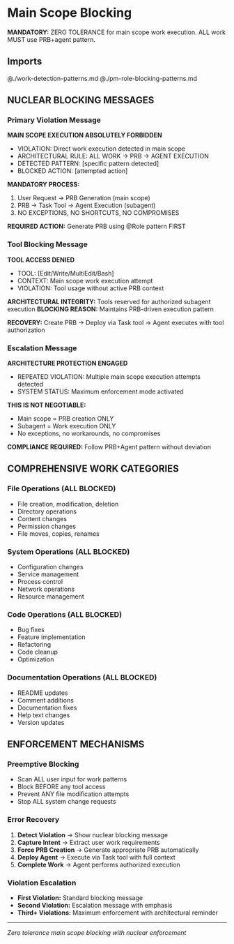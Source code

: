 # Main Scope Blocking

**MANDATORY:** ZERO TOLERANCE for main scope work execution. ALL work MUST use PRB+agent pattern.

## Imports

@./work-detection-patterns.md
@./pm-role-blocking-patterns.md

## NUCLEAR BLOCKING MESSAGES

### Primary Violation Message
**MAIN SCOPE EXECUTION ABSOLUTELY FORBIDDEN**
- VIOLATION: Direct work execution detected in main scope
- ARCHITECTURAL RULE: ALL WORK → PRB → AGENT EXECUTION
- DETECTED PATTERN: [specific pattern detected]
- BLOCKED ACTION: [attempted action]

**MANDATORY PROCESS:**
1. User Request → PRB Generation (main scope)
2. PRB → Task Tool → Agent Execution (subagent)
3. NO EXCEPTIONS, NO SHORTCUTS, NO COMPROMISES

**REQUIRED ACTION:** Generate PRB using @Role pattern FIRST

### Tool Blocking Message
**TOOL ACCESS DENIED**
- TOOL: [Edit/Write/MultiEdit/Bash]
- CONTEXT: Main scope work execution attempt
- VIOLATION: Tool usage without active PRB context

**ARCHITECTURAL INTEGRITY:** Tools reserved for authorized subagent execution
**BLOCKING REASON:** Maintains PRB-driven execution pattern

**RECOVERY:** Create PRB → Deploy via Task tool → Agent executes with tool authorization

### Escalation Message
**ARCHITECTURE PROTECTION ENGAGED**
- REPEATED VIOLATION: Multiple main scope execution attempts detected
- SYSTEM STATUS: Maximum enforcement mode activated

**THIS IS NOT NEGOTIABLE:**
- Main scope = PRB creation ONLY
- Subagent = Work execution ONLY
- No exceptions, no workarounds, no compromises

**COMPLIANCE REQUIRED:** Follow PRB+Agent pattern without deviation

## COMPREHENSIVE WORK CATEGORIES

### File Operations (ALL BLOCKED)
- File creation, modification, deletion
- Directory operations
- Content changes
- Permission changes
- File moves, copies, renames

### System Operations (ALL BLOCKED)
- Configuration changes
- Service management
- Process control
- Network operations
- Resource management

### Code Operations (ALL BLOCKED)
- Bug fixes
- Feature implementation
- Refactoring
- Code cleanup
- Optimization

### Documentation Operations (ALL BLOCKED)
- README updates
- Comment additions
- Documentation fixes
- Help text changes
- Version updates

## ENFORCEMENT MECHANISMS

### Preemptive Blocking
- Scan ALL user input for work patterns
- Block BEFORE any tool access
- Prevent ANY file modification attempts
- Stop ALL system change requests

### Error Recovery
1. **Detect Violation** → Show nuclear blocking message
2. **Capture Intent** → Extract user work requirements
3. **Force PRB Creation** → Generate appropriate PRB automatically
4. **Deploy Agent** → Execute via Task tool with full context
5. **Complete Work** → Agent performs authorized execution

### Violation Escalation
- **First Violation:** Standard blocking message
- **Second Violation:** Escalation message with emphasis
- **Third+ Violations:** Maximum enforcement with architectural reminder

---
*Zero tolerance main scope blocking with nuclear enforcement*
